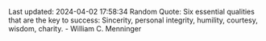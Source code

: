 Last updated: 2024-04-02 17:58:34
Random Quote: Six essential qualities that are the key to success: Sincerity, personal integrity, humility, courtesy, wisdom, charity. - William C. Menninger